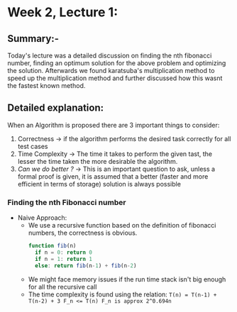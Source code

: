 # Week 2, Lecture 1:
## Summary:-
Today's lecture was a detailed discussion on finding the nth fibonacci number, finding an optimum solution for the above problem and optimizing the solution. Afterwards we found karatsuba's multiplication method to speed up the multiplication method and further discussed how this wasnt the fastest known method.
## Detailed explanation:
When an Algorithm is proposed there are 3 important things to consider:
1. Correctness -> if the algorithm performs the desired task correctly for all test cases
2. Time Complexity -> The time it takes to perform the given tast, the lesser the time taken the more desirable the algorithm.
3. _Can we do better ?_ -> This is an important question to ask, unless a formal proof is given, it is assumed that a better (faster and more efficient in terms of storage) solution is always possible

### Finding the nth Fibonacci number
- Naive Approach:
  - We use a recursive function based on the definition of fibonacci numbers, the correctness is obvious. 
    ``` javascript
    function fib(n)
      if n = 0: return 0
      if n = 1: return 1
      else: return fib(n-1) + fib(n-2)
    ```
  - We might face memory issues if the run time stack isn't big enough for all the recursive call
  - The time complexity is found using the relation:
   `T(n) = T(n-1) + T(n-2) + 3
     F_n <= T(n)
     F_n is approx 2^0.694n`
    

